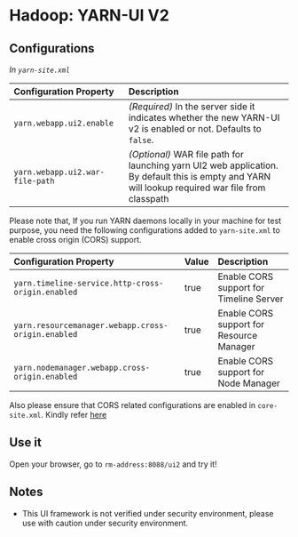 <!--
   Licensed to the Apache Software Foundation (ASF) under one or more
   contributor license agreements.  See the NOTICE file distributed with
   this work for additional information regarding copyright ownership.
   The ASF licenses this file to You under the Apache License, Version 2.0
   (the "License"); you may not use this file except in compliance with
   the License.  You may obtain a copy of the License at

       http://www.apache.org/licenses/LICENSE-2.0

   Unless required by applicable law or agreed to in writing, software
   distributed under the License is distributed on an "AS IS" BASIS,
   WITHOUT WARRANTIES OR CONDITIONS OF ANY KIND, either express or implied.
   See the License for the specific language governing permissions and
   limitations under the License.
-->

Hadoop: YARN-UI V2
=================

Configurations
-------------

*In `yarn-site.xml`*

| Configuration Property | Description |
|:---- |:---- |
| `yarn.webapp.ui2.enable` | *(Required)* In the server side it indicates whether the new YARN-UI v2 is enabled or not. Defaults to `false`. |
| `yarn.webapp.ui2.war-file-path` | *(Optional)* WAR file path for launching yarn UI2 web application. By default this is empty and YARN will lookup required war file from classpath |

Please note that, If you run YARN daemons locally in your machine for test purpose,
you need the following configurations added to `yarn-site.xml` to enable cross
origin (CORS) support.

| Configuration Property | Value | Description |
|:---- |:---- |:---- |
| `yarn.timeline-service.http-cross-origin.enabled` | true | Enable CORS support for Timeline Server  |
| `yarn.resourcemanager.webapp.cross-origin.enabled` | true | Enable CORS support for Resource Manager  |
| `yarn.nodemanager.webapp.cross-origin.enabled` | true | Enable CORS support for Node Manager  |

Also please ensure that CORS related configurations are enabled in `core-site.xml`.
Kindly refer [here](https://hadoop.apache.org/docs/stable/hadoop-project-dist/hadoop-common/HttpAuthentication.html)

Use it
-------------
Open your browser, go to `rm-address:8088/ui2` and try it!

Notes
-------------

- This UI framework is not verified under security environment, please use with caution under security environment.
